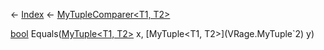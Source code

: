 ← [Index](Api-Index) ← [MyTupleComparer<T1, T2>](VRage.MyTupleComparer`2)

[bool](System.Boolean) Equals([MyTuple<T1, T2>](VRage.MyTuple`2) x, [MyTuple<T1, T2>](VRage.MyTuple`2) y)

